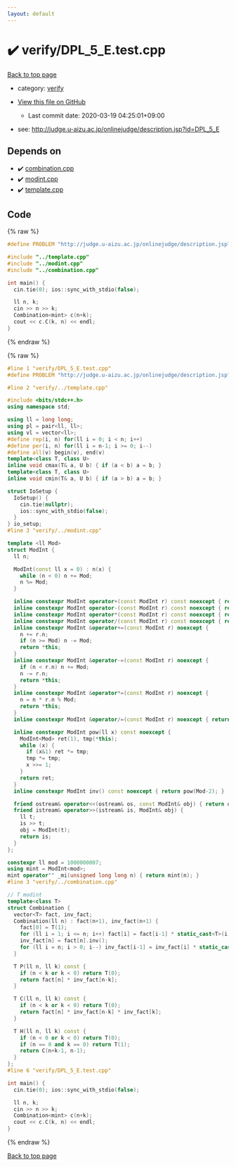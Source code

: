 ```yaml
---
layout: default
---
```


<!-- mathjax config similar to math.stackexchange -->
<script type="text/javascript" async
  src="https://cdnjs.cloudflare.com/ajax/libs/mathjax/2.7.5/MathJax.js?config=TeX-MML-AM_CHTML">
</script>
<script type="text/x-mathjax-config">
  MathJax.Hub.Config({
    TeX: { equationNumbers: { autoNumber: "AMS" }},
    tex2jax: {
      inlineMath: [ ['$','$'] ],
      processEscapes: true
    },
    "HTML-CSS": { matchFontHeight: false },
    displayAlign: "left",
    displayIndent: "2em"
  });
</script>

<script type="text/javascript" src="https://cdnjs.cloudflare.com/ajax/libs/jquery/3.4.1/jquery.min.js"></script>
<script src="https://cdn.jsdelivr.net/npm/jquery-balloon-js@1.1.2/jquery.balloon.min.js" integrity="sha256-ZEYs9VrgAeNuPvs15E39OsyOJaIkXEEt10fzxJ20+2I=" crossorigin="anonymous"></script>
<script type="text/javascript" src="../../assets/js/copy-button.js"></script>
<link rel="stylesheet" href="../../assets/css/copy-button.css" />


# :heavy_check_mark: verify/DPL_5_E.test.cpp

<a href="../../index.html">Back to top page</a>

* category: <a href="../../index.html#e8418d1d706cd73548f9f16f1d55ad6e">verify</a>
* <a href="{{ site.github.repository_url }}/blob/master/verify/DPL_5_E.test.cpp">View this file on GitHub</a>
    - Last commit date: 2020-03-19 04:25:01+09:00


* see: <a href="http://judge.u-aizu.ac.jp/onlinejudge/description.jsp?id=DPL_5_E">http://judge.u-aizu.ac.jp/onlinejudge/description.jsp?id=DPL_5_E</a>


## Depends on

* :heavy_check_mark: <a href="../../library/combination.cpp.html">combination.cpp</a>
* :heavy_check_mark: <a href="../../library/modint.cpp.html">modint.cpp</a>
* :heavy_check_mark: <a href="../../library/template.cpp.html">template.cpp</a>


## Code

<a id="unbundled"></a>
{% raw %}
```cpp
#define PROBLEM "http://judge.u-aizu.ac.jp/onlinejudge/description.jsp?id=DPL_5_E"

#include "../template.cpp"
#include "../modint.cpp"
#include "../combination.cpp"

int main() {
  cin.tie(0); ios::sync_with_stdio(false);

  ll n, k;
  cin >> n >> k;
  Combination<mint> c(n+k);
  cout << c.C(k, n) << endl;
}

```
{% endraw %}

<a id="bundled"></a>
{% raw %}
```cpp
#line 1 "verify/DPL_5_E.test.cpp"
#define PROBLEM "http://judge.u-aizu.ac.jp/onlinejudge/description.jsp?id=DPL_5_E"

#line 2 "verify/../template.cpp"

#include <bits/stdc++.h>
using namespace std;

using ll = long long;
using pl = pair<ll, ll>;
using vl = vector<ll>;
#define rep(i, n) for(ll i = 0; i < n; i++)
#define per(i, n) for(ll i = n-1; i >= 0; i--)
#define all(v) begin(v), end(v)
template<class T, class U>
inline void cmax(T& a, U b) { if (a < b) a = b; }
template<class T, class U>
inline void cmin(T& a, U b) { if (a > b) a = b; }

struct IoSetup {
  IoSetup() {
    cin.tie(nullptr);
    ios::sync_with_stdio(false);
  }
} io_setup;
#line 3 "verify/../modint.cpp"

template <ll Mod>
struct ModInt {
  ll n;

  ModInt(const ll x = 0) : n(x) {
    while (n < 0) n += Mod;
    n %= Mod;
  }

  inline constexpr ModInt operator+(const ModInt r) const noexcept { return ModInt(*this) += r; }
  inline constexpr ModInt operator-(const ModInt r) const noexcept { return ModInt(*this) -= r; }
  inline constexpr ModInt operator*(const ModInt r) const noexcept { return ModInt(*this) *= r; }
  inline constexpr ModInt operator/(const ModInt r) const noexcept { return ModInt(*this) /= r; }
  inline constexpr ModInt &operator+=(const ModInt r) noexcept {
    n += r.n;
    if (n >= Mod) n -= Mod;
    return *this;
  }
  inline constexpr ModInt &operator-=(const ModInt r) noexcept {
    if (n < r.n) n += Mod;
    n -= r.n;
    return *this;
  }
  inline constexpr ModInt &operator*=(const ModInt r) noexcept {
    n = n * r.n % Mod;
    return *this;
  }
  inline constexpr ModInt &operator/=(const ModInt r) noexcept { return *this *= r.inv(); }

  inline constexpr ModInt pow(ll x) const noexcept {
    ModInt<Mod> ret(1), tmp(*this);
    while (x) {
      if (x&1) ret *= tmp;
      tmp *= tmp;
      x >>= 1;
    }
    return ret;
  }
  inline constexpr ModInt inv() const noexcept { return pow(Mod-2); }

  friend ostream& operator<<(ostream& os, const ModInt& obj) { return os << obj.n; }
  friend istream& operator>>(istream& is, ModInt& obj) {
    ll t;
    is >> t;
    obj = ModInt(t);
    return is;
  }
};

constexpr ll mod = 1000000007;
using mint = ModInt<mod>;
mint operator"" _mi(unsigned long long n) { return mint(n); }
#line 3 "verify/../combination.cpp"

// T modint
template<class T>
struct Combination {
  vector<T> fact, inv_fact;
  Combination(ll n) : fact(n+1), inv_fact(n+1) {
    fact[0] = T(1);
    for (ll i = 1; i <= n; i++) fact[i] = fact[i-1] * static_cast<T>(i);
    inv_fact[n] = fact[n].inv();
    for (ll i = n; i > 0; i--) inv_fact[i-1] = inv_fact[i] * static_cast<T>(i);
  }

  T P(ll n, ll k) const {
    if (n < k or k < 0) return T(0);
    return fact[n] * inv_fact[n-k];
  }

  T C(ll n, ll k) const {
    if (n < k or k < 0) return T(0);
    return fact[n] * inv_fact[n-k] * inv_fact[k];
  }

  T H(ll n, ll k) const {
    if (n < 0 or k < 0) return T(0);
    if (n == 0 and k == 0) return T(1);
    return C(n+k-1, n-1);
  }
};
#line 6 "verify/DPL_5_E.test.cpp"

int main() {
  cin.tie(0); ios::sync_with_stdio(false);

  ll n, k;
  cin >> n >> k;
  Combination<mint> c(n+k);
  cout << c.C(k, n) << endl;
}

```
{% endraw %}

<a href="../../index.html">Back to top page</a>


